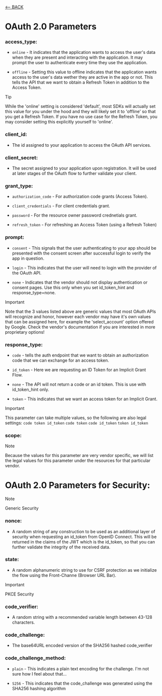 [<-- BACK](https://github.com/bkieselEducational/OAuth-2.0-from-Scratch)

# OAuth 2.0 Parameters

### access_type:

* `online` - It indicates that the application wants to access the user's data when they are present and interacting with the application. It may prompt the user to authenticate every time they use the application.

* `offline` - Setting this value to offline indicates that the application wants access to the user's data wether they are active in the app or not. This tells the API that we want to obtain a Refresh Token in addition to the Access Token.

> [!TIP]
> While the 'online' setting is considered 'default', most SDKs will actually set this value for you under the hood and they will likely set it to 'offline' so that you get a Refresh Token. If you have no use case for the Refresh Token, you may consider setting this explicitly yourself to 'online'.

### client_id:
- The id assigned to your application to access the OAuth API services.

### client_secret:
- The secret assigned to your application upon registration. It will be used at later stages of the OAuth flow to further validate your client.

### grant_type:

* `authorization_code` - For authorization code grants (Access Token).

* `client_credentials` - For client credentials grant.

* `password` - For the resource owner password crednetials grant.

* `refresh_token` - For refreshing an Access Token (using a Refresh Token)

### prompt:

* `consent` - This signals that the user authenticating to your app should be presented with the consent screen after successful login to verify the app in question.

* `login` - This indicates that the user will need to login with the provider of the OAuth API.

* `none` - Indicates that the vendor should not display authentication or consent pages. Use this only when you set id_token_hint and response_type=none.

> [!IMPORTANT]
> Note that the 3 values listed above are generic values that most OAuth APIs will recognize and honor, however each vendor may have it's own values that can be assigned here, for example the 'select_account' option offered by Google. Check the vendor's documentation if you are interested in more proprietary options!

### response_type:

* `code` - tells the auth endpoint that we want to obtain an authorization code that we can exchange for an access token.

* `id_token` - Here we are requesting an ID Token for an Implicit Grant Flow.

* `none` - The API will not return a code or an id token. This is use with id_token_hint only.

* `token` - This indicates that we want an access token for an Implicit Grant.
> [!IMPORTANT]
> This parameter can take multiple values, so the following are also legal settings: `code token id_token` `code token` `code id_token` `token id_token`

### scope:
> [!NOTE]
> Because the values for this parameter are very vendor specific, we will list the legal values for this parameter under the resources for that particular vendor.

# OAuth 2.0 Parameters for Security:
> [!NOTE]
> Generic Security

### nonce:
- A random string of any construction to be used as an additional layer of security when requesting an id_token from OpenID Connect. This will be returned in the claims of the JWT which is the id_token, so that you can further validate the integrity of the received data.

### state:
- A random alphanumeric string to use for CSRF protection as we initialize the flow using the Front-Channe (Browser URL Bar).

> [!IMPORTANT]
> PKCE Security

### code_verifier:
- A random string with a recommended variable length between 43-128 characters. 

### code_challenge:
- The base64URL encoded version of the SHA256 hashed code_verifier

### code_challenge_method:
* `plain` - This indicates a plain text encoding for the challenge. I'm not sure how I feel about that...

* `S256` - This indicates that the code_challenge was generated using the SHA256 hashing algorithm




